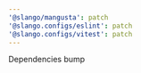 ```yaml
---
'@slango/mangusta': patch
'@slango.configs/eslint': patch
'@slango.configs/vitest': patch
---
```


Dependencies bump
